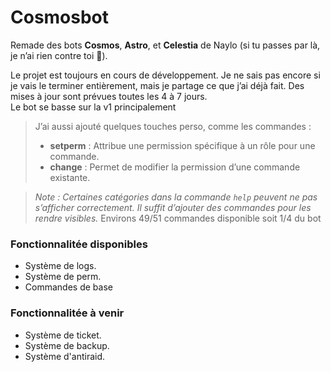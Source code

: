 # **Cosmosbot**  

Remade des bots **Cosmos**, **Astro**, et **Celestia** de Naylo (si tu passes par là, je n’ai rien contre toi 👋).  

Le projet est toujours en cours de développement. Je ne sais pas encore si je vais le terminer entièrement, mais je partage ce que j’ai déjà fait. Des mises à jour sont prévues toutes les 4 à 7 jours.  
Le bot se basse sur la v1 principalement

> J’ai aussi ajouté quelques touches perso, comme les commandes :
> - **setperm** : Attribue une permission spécifique à un rôle pour une commande.
> - **change** : Permet de modifier la permission d’une commande existante.  

> *Note : Certaines catégories dans la commande `help` peuvent ne pas s’afficher correctement. Il suffit d’ajouter des commandes pour les rendre visibles.*
> Environs 49/51 commandes disponible soit 1/4 du bot
### Fonctionnalitée disponibles
- Système de logs.
- Système de perm.
- Commandes de base
### Fonctionnalitée à venir  
- Système de ticket.  
- Système de backup.
- Système d'antiraid.
